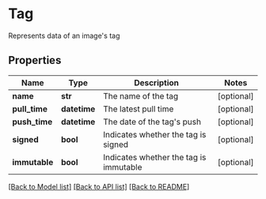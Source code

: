 # Tag

Represents data of an image's tag

## Properties
Name | Type | Description | Notes
------------ | ------------- | ------------- | -------------
**name** | **str** | The name of the tag | [optional] 
**pull_time** | **datetime** | The latest pull time | [optional] 
**push_time** | **datetime** | The date of the tag&#39;s push | [optional] 
**signed** | **bool** | Indicates whether the tag is signed | [optional] 
**immutable** | **bool** | Indicates whether the tag is immutable | [optional] 

[[Back to Model list]](../README.md#documentation-for-models) [[Back to API list]](../README.md#documentation-for-api-endpoints) [[Back to README]](../README.md)


